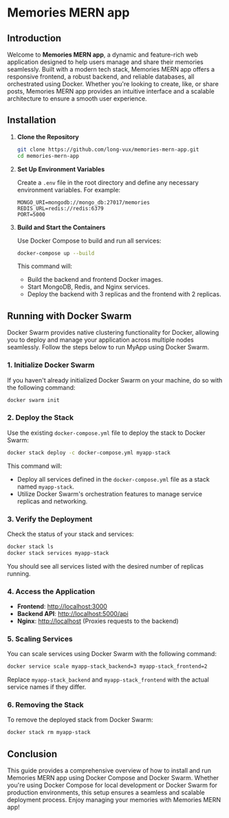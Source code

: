 # Memories MERN app

## Introduction

Welcome to **Memories MERN app**, a dynamic and feature-rich web application designed to help users manage and share their memories seamlessly. Built with a modern tech stack, Memories MERN app offers a responsive frontend, a robust backend, and reliable databases, all orchestrated using Docker. Whether you're looking to create, like, or share posts, Memories MERN app provides an intuitive interface and a scalable architecture to ensure a smooth user experience.

## Installation

1. **Clone the Repository**

   ```bash
   git clone https://github.com/long-vux/memories-mern-app.git
   cd memories-mern-app
   ```

2. **Set Up Environment Variables**

   Create a `.env` file in the root directory and define any necessary environment variables. For example:

   ```env
   MONGO_URI=mongodb://mongo_db:27017/memories
   REDIS_URL=redis://redis:6379
   PORT=5000
   ```

3. **Build and Start the Containers**

   Use Docker Compose to build and run all services:

   ```bash
   docker-compose up --build
   ```

   This command will:

   - Build the backend and frontend Docker images.
   - Start MongoDB, Redis, and Nginx services.
   - Deploy the backend with 3 replicas and the frontend with 2 replicas.

## Running with Docker Swarm

Docker Swarm provides native clustering functionality for Docker, allowing you to deploy and manage your application across multiple nodes seamlessly. Follow the steps below to run MyApp using Docker Swarm.

### 1. Initialize Docker Swarm

If you haven't already initialized Docker Swarm on your machine, do so with the following command:
```bash
docker swarm init
```
   
### 2. Deploy the Stack

Use the existing `docker-compose.yml` file to deploy the stack to Docker Swarm:

```bash
docker stack deploy -c docker-compose.yml myapp-stack
```

This command will:

- Deploy all services defined in the `docker-compose.yml` file as a stack named `myapp-stack`.
- Utilize Docker Swarm's orchestration features to manage service replicas and networking.

### 3. Verify the Deployment

Check the status of your stack and services:

```bash
docker stack ls
docker stack services myapp-stack
```
   
You should see all services listed with the desired number of replicas running.

### 4. Access the Application

- **Frontend**: [http://localhost:3000](http://localhost:3000)
- **Backend API**: [http://localhost:5000/api](http://localhost:5000/api)
- **Nginx**: [http://localhost](http://localhost) (Proxies requests to the backend)

### 5. Scaling Services

You can scale services using Docker Swarm with the following command:

```bash
docker service scale myapp-stack_backend=3 myapp-stack_frontend=2
```

Replace `myapp-stack_backend` and `myapp-stack_frontend` with the actual service names if they differ.

### 6. Removing the Stack

To remove the deployed stack from Docker Swarm:

```bash
docker stack rm myapp-stack
```

## Conclusion

This guide provides a comprehensive overview of how to install and run Memories MERN app using Docker Compose and Docker Swarm. Whether you're using Docker Compose for local development or Docker Swarm for production environments, this setup ensures a seamless and scalable deployment process. Enjoy managing your memories with Memories MERN app!

<!-- ## Link to watch the instruction video

- [Memories MERN app](https://www.youtube.com/watch?v=q0B1F4Zy-K8) -->
